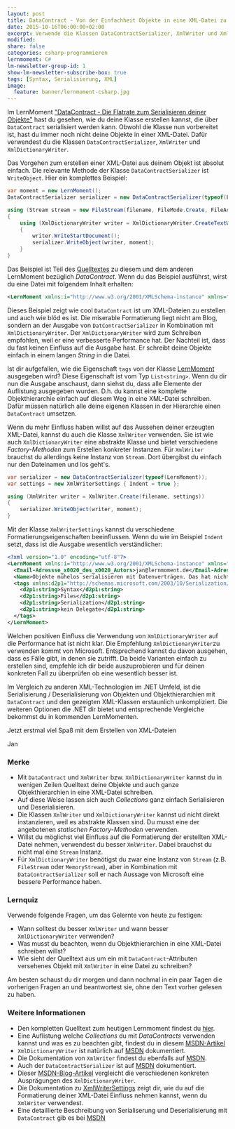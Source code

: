 ```yaml
---
layout: post
title: DataContract - Von der Einfachheit Objekte in eine XML-Datei zu schreiben.
date: 2015-10-16T06:00:00+02:00
excerpt: Verwende die Klassen DataContractSerializer, XmlWriter und XmlDictionaryWriter.
modified:
share: false
categories: csharp-programmieren
lernmoment: C#
lm-newsletter-group-id: 1
show-lm-newsletter-subscribe-box: true
tags: [Syntax, Serialisierung, XML]
image:
  feature: banner/lernmoment-csharp.jpg
---
```


Im LernMoment ["DataContract - Die Flatrate zum Serialisieren deiner Objekte"](/csharp-programmieren/datacontract-flatrate-zum-serialisieren-deiner-objekte/) hast du gesehen, wie du deine Klasse erstellen kannst, die über `DataContract` serialisiert werden kann. Obwohl die Klasse nun vorbereitet ist, hast du immer noch nicht deine Objekte in einer XML-Datei. Dafür verwendest du die Klassen `DataContractSerializer`, `XmlWriter` und `XmlDictionaryWriter`.

Das Vorgehen zum erstellen einer XML-Datei aus deinem Objekt ist absolut einfach. Die relevante Methode der Klasse `DataContractSerializer` ist `WriteObject`. Hier ein komplettes Beispiel:

```cs
var moment = new LernMoment();
DataContractSerializer serializer = new DataContractSerializer(typeof(LernMoment));

using (Stream stream = new FileStream(filename, FileMode.Create, FileAccess.Write))
{
    using (XmlDictionaryWriter writer = XmlDictionaryWriter.CreateTextWriter(stream, Encoding.UTF8))
    {
        writer.WriteStartDocument();
        serializer.WriteObject(writer, moment);
    }
}
```

Das Beispiel ist Teil des [Quelltextes](https://github.com/LernMoment/csharp/tree/master/DataContract) zu diesem und dem anderen LernMoment bezüglich *DataContract*. Wenn du das Beispiel ausführst, wirst du eine Datei mit folgendem Inhalt erhalten:

```xml
<LernMoment xmlns:i="http://www.w3.org/2001/XMLSchema-instance" xmlns="http://schemas.datacontract.org/2004/07/"><Email-Adressse_x0020_des_x0020_Autors>jan@lernmoment.de</Email-Adressse_x0020_des_x0020_Autors><Name>Objekte mühelos serialisieren mit Datenverträgen. Das hat nichts mit Mobilfunk zutun!</Name><tags xmlns:d2p1="http://schemas.microsoft.com/2003/10/Serialization/Arrays"><d2p1:string>Syntax</d2p1:string><d2p1:string>Files</d2p1:string><d2p1:string>Serialization</d2p1:string><d2p1:string>kein Delegate</d2p1:string></tags></LernMoment>
```

Dieses Beispiel zeigt wie cool `DataContract` ist um XML-Dateien zu erstellen und auch wie blöd es ist. Die miserable Formatierung liegt nicht am Blog, sondern an der Ausgabe von `DatContractSerializer` in Kombination mit `XmlDictionaryWriter`. Der `XmlDictionaryWriter` wird zum Schreiben empfohlen, weil er eine verbesserte Performance hat. Der Nachteil ist, dass du fast keinen Einfluss auf die Ausgabe hast. Er schreibt deine Objekte einfach in einem langen *String* in die Datei. 

Ist dir aufgefallen, wie die Eigenschaft `tags` von der Klasse [LernMoment](https://github.com/LernMoment/csharp/blob/master/DataContract/Programm.cs) ausgegeben wird? Diese Eigenschaft ist vom Typ `List<string>`. Wenn du dir nun die Ausgabe anschaust, dann siehst du, dass alle Elemente der Auflistung ausgegeben wurden. D.h. du kannst eine komplette Objekthierarchie einfach auf diesem Weg in eine XML-Datei schreiben. Dafür müssen natürlich alle deine eigenen Klassen in der Hierarchie einen `DataContract` umsetzen.

Wenn du mehr Einfluss haben willst auf das Aussehen deiner erzeugten XML-Datei, kannst du auch die Klasse `XmlWriter` verwenden. Sie ist wie auch `XmlDictionaryWriter` eine abstrakte Klasse und bietet verschiedene *Factory-Methoden* zum Erstellen konkreter Instanzen. Für `XmlWriter` brauchst du allerdings keine Instanz von `Stream`. Dort übergibst du einfach nur den Dateinamen und los geht's.  

```cs
var serializer = new DataContractSerializer(typeof(LernMoment));
var settings = new XmlWriterSettings { Indent = true };

using (XmlWriter writer = XmlWriter.Create(filename, settings))
{
    serializer.WriteObject(writer, moment);
}
```

Mit der Klasse `XmlWriterSettings` kannst du verschiedene Formatierungseigenschaften beeinflussen. Wenn du wie im Beispiel `Indent` setzt, dass ist die Ausgabe wesentlich verständlicher:

```xml
<?xml version="1.0" encoding="utf-8"?>
<LernMoment xmlns:i="http://www.w3.org/2001/XMLSchema-instance" xmlns="http://schemas.datacontract.org/2004/07/">
  <Email-Adressse_x0020_des_x0020_Autors>jan@lernmoment.de</Email-Adressse_x0020_des_x0020_Autors>
  <Name>Objekte mühelos serialisieren mit Datenverträgen. Das hat nichts mit Mobilfunk zutun!</Name>
  <tags xmlns:d2p1="http://schemas.microsoft.com/2003/10/Serialization/Arrays">
    <d2p1:string>Syntax</d2p1:string>
    <d2p1:string>Files</d2p1:string>
    <d2p1:string>Serialization</d2p1:string>
    <d2p1:string>kein Delegate</d2p1:string>
  </tags>
</LernMoment>
```

Welchen positiven Einfluss die Verwendung von `XmlDictionaryWriter` auf die Performance hat ist nicht klar. Die Empfehlung `XmlDictionaryWriter`zu verwenden kommt von Microsoft. Entsprechend kannst du davon ausgehen, dass es Fälle gibt, in denen sie zutrifft. Da beide Varianten einfach zu erstellen sind, empfehle ich dir beide auszuprobieren und für deinen konkreten Fall zu überprüfen ob eine wesentlich besser ist.

Im Vergleich zu anderen XML-Technologien im .NET Umfeld, ist die Serialisierung / Deserialisierung von Objekten und Objekthierarchien mit `DataContract` und den gezeigten XML-Klassen erstaunlich unkompliziert. Die weiteren Optionen die .NET dir bietet und entsprechende Vergleiche bekommst du in kommenden LernMomenten.

Jetzt erstmal viel Spaß mit dem Erstellen von XML-Dateien

Jan

### Merke

-	Mit `DataContract` und `XmlWriter` bzw. `XmlDictionaryWriter` kannst du in wenigen Zeilen Quelltext deine Objekte und auch ganze Objekthierarchien in eine XML-Datei schreiben.
-	Auf diese Weise lassen sich auch *Collections* ganz einfach Serialisieren und Deserialisieren.
-	Die Klassen `XmlWriter` und `XmlDictionaryWriter` kannst ud nicht direkt instanzieren, weil es abstrakte Klassen sind. Du musst eine der angebotenen *statischen Factory-Methoden* verwenden.
-	Willst du möglichst viel Einfluss auf die Formatierung der erstellten XML-Datei nehmen, verwendest du besser `XmlWriter`. Dabei brauchst du nicht mal eine `Stream` Instanz.
-	Für `XmlDictionaryWriter` benötigst du zwar eine Instanz von `Stream` (z.B. `FileStream` oder `MemoryStream`), aber in Kombination mit `DataContractSerializer` soll er nach Aussage von Microsoft eine bessere Performance haben.

### Lernquiz 

Verwende folgende Fragen, um das Gelernte von heute zu festigen:

-	Wann solltest du besser `XmlWriter` und wann besser `XmlDictionaryWriter` verwenden?
-	Was musst du beachten, wenn du Objekthierarchien in eine XML-Datei schreiben willst?
-	Wie sieht der Quelltext aus um ein mit `DataContract`-Attributen versehenes Objekt mit `XmlWriter` in eine Datei zu schreiben?

Am besten schaust du dir morgen und dann nochmal in ein paar Tagen die vorherigen Fragen an und beantwortest sie, ohne den Text vorher gelesen zu haben.

### Weitere Informationen

-	Den kompletten Quelltext zum heutigen Lernmoment findest du [hier](https://github.com/LernMoment/csharp/tree/master/DataContract).
-	Eine Auflistung welche *Collections* du mit *DataContracts* verwenden kannst und was es zu beachten gibt, findest du in diesem [MSDN-Artikel](https://msdn.microsoft.com/de-de/library/aa347850(v=vs.110).aspx)
-	`XmlDictionaryWriter` ist natürlich auf [MSDN](https://msdn.microsoft.com/de-de/library/system.xml.xmldictionarywriter(v=vs.110).aspx) dokumentiert.
-	Die Dokumentation von `XmlWriter` findest du ebenfalls auf [MSDN](https://msdn.microsoft.com/de-de/library/system.xml.xmlwriter(v=vs.110).aspx).
-	Auch der `DataContractSerializer` ist auf [MSDN](https://msdn.microsoft.com/de-de/library/system.runtime.serialization.datacontractserializer(v=vs.110).aspx) dokumentiert.
-	Dieser [MSDN-Blog-Artikel](http://blogs.msdn.com/b/carlosfigueira/archive/2011/08/30/wcf-extensibility-serialization.aspx) vergleicht die verschiedenen konkreten Ausprägungen des `XmlDictionaryWriter`.
-	Die Dokumentation zu [XmlWriterSettings](https://msdn.microsoft.com/de-de/library/system.xml.xmlwritersettings(v=vs.110).aspx) zeigt dir, wie du auf die Formatierung deiner XML-Datei Einfluss nehmen kannst, wenn du `XmlWriter` verwendest.
-	Eine detaillierte Beschreibung von Serialiserung und Deserialisierung mit `DataContract` gib es bei [MSDN](https://msdn.microsoft.com/de-de/library/ms731073(v=vs.110).aspx)
